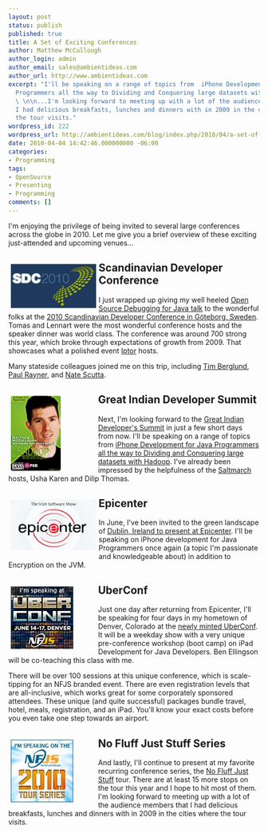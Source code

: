 ```yaml
---
layout: post
status: publish
published: true
title: A Set of Exciting Conferences
author: Matthew McCullough
author_login: admin
author_email: sales@ambientideas.com
author_url: http://www.ambientideas.com
excerpt: "I'll be speaking on a range of topics from  iPhone Development for Java
  Programmers all the way to Dividing and Conquering large datasets with Hadoop .
  \ \n\n...I'm looking forward to meeting up with a lot of the audience members that
  I had delicious breakfasts, lunches and dinners with in 2009 in the cities where
  the tour visits."
wordpress_id: 222
wordpress_url: http://ambientideas.com/blog/index.php/2010/04/a-set-of-exciting-conferences/
date: 2010-04-04 14:42:46.000000000 -06:00
categories:
- Programming
tags:
- OpenSource
- Presenting
- Programming
comments: []
---
```

<p>I'm enjoying the privilege of being invited to several large conferences across the globe in 2010.  Let me give you a brief overview of these exciting just-attended and upcoming venues...</p>

<h2 style="clear:left">
<a href="http://www.scandevconf.se/"><img src="/blog/wp-content/uploads/2010/04/sdc-2010-logo1.png" width="171" height="88" alt="Scandinavian Developer Conference" style="float:left;margin-top:5px; margin-right:5px; margin-bottom:5px; margin-left:5px;"/></a>
Scandinavian Developer Conference</h2>
<p>
I just wrapped up giving my well heeled <a href="http://www.slideshare.net/matthewmccullough/open-source-debugging-for-java-140">Open Source Debugging for Java talk</a> to the wonderful folks at the <a href="http://www.scandevconf.se/">2010 Scandinavian Developer Conference in Göteborg, Sweden</a>.  Tomas and Lennart were the most wonderful conference hosts and the speaker dinner was world class.  The conference was around 700 strong this year, which broke through expectations of growth from 2009.  That showcases what a polished event <a href="http://www.iptor.com/" target="_blank">Iptor</a> hosts.</p>

<p>Many stateside colleagues joined me on this trip, including <a href="http://www.augusttechgroup.com/tim/blog/">Tim Berglund</a>, <a href="http://virtual-genius.com">Paul Rayner</a>, and <a href="http://ntschutta.com/jat/">Nate Scutta</a>.</p>


<h2 style="clear:left">
<a href="http://www.devmarch.com/developersummit/">
<img src="/blog/wp-content/uploads/2010/04/GIDS2010_MatthewMcCullough1.gif" width="100" height="150" alt="Matthew McCullough at GIDS" style="float:left;margin-top:5px; margin-right:75px; margin-bottom:5px; margin-left:5px;"/></a>
Great Indian Developer Summit</h2>
<p>
Next, I'm looking forward to the <a href="http://www.devmarch.com/developersummit/">Great Indian Developer's Summit</a> in just a few short days from now.  I'll be speaking on a range of topics from <a href="http://www.devmarch.com/developersummit/speakers.html" target="_blank">iPhone Development for Java Programmers all the way to Dividing and Conquering large datasets with Hadoop</a>.  I've already been impressed by the helpfulness of the <a href="http://saltmarch.com/">Saltmarch</a> hosts, Usha Karen and Dilip Thomas.</p>

<h2 style="clear:left">
<a href="http://epicenter.ie/2010.html">
<img src="/blog/wp-content/uploads/2010/04/Screenshot-2010-04-04-at-3.13.33-PM.png" width="171" height="101" alt="Epicenter, The Irish Software Show" style="float:left;margin-top:5px; margin-right:5px; margin-bottom:5px; margin-left:5px;" /></a>
Epicenter</h2>
<p>
In June, I've been invited to the green landscape of <a href="http://epicenter.ie/2010.html">Dublin, Ireland to present at Epicenter</a>.  I'll be speaking on iPhone development for Java Programmers once again (a topic I'm passionate and knowledgeable about) in addition to Encryption on the JVM.</p>


<h2 style="clear:left">
<a href="http://uberconf.com/conference/denver/2010/06/home">
<img src="/blog/wp-content/uploads/2010/04/UberConf_125x125_speaking1.png" width="125" height="125" alt="UberConf" style="float:left;margin-top:5px; margin-right:50px; margin-bottom:5px; margin-left:5px;"/></a>
UberConf</h2>
<p>
Just one day after returning from Epicenter, I'll be speaking for four days in my hometown of Denver, Colorado at the <a href="http://uberconf.com/conference/denver/2010/06/home">newly minted UberConf</a>.  It will be a weekday show with a very unique pre-conference workshop (boot camp) on iPad Development for Java Developers.  Ben Ellingson will be co-teaching this class with me.</p>

<p>There will be over 100 sessions at this unique conference, which is scale-tipping for an NFJS branded event.  There are even registration levels that are all-inclusive, which works great for some corporately sponsored attendees.  These unique (and quite successful) packages bundle travel, hotel, meals, registration, and an iPad.  You'll know your exact costs before you even take one step towards an airport.</p>

<h2 style="clear:left">
<a href="http://nofluffjuststuff.com">
<img src="/blog/wp-content/uploads/2010/04/NOFL_125x125-spkr_100217.jpg" width="125" height="125" alt="No Fluff Just Stuff Series" style="float:left;margin-top:5px; margin-right:50px; margin-bottom:5px; margin-left:5px;" /></a>
No Fluff Just Stuff Series</h2>
<p>
And lastly, I'll continue to present at my favorite recurring conference series, the <a href="http://nofluffjuststuff.com">No Fluff Just Stuff</a> tour.  There are at least 15 more stops on the tour this year and I hope to hit most of them.  I'm looking forward to meeting up with a lot of the audience members that I had delicious breakfasts, lunches and dinners with in 2009 in the cities where the tour visits.</p>
